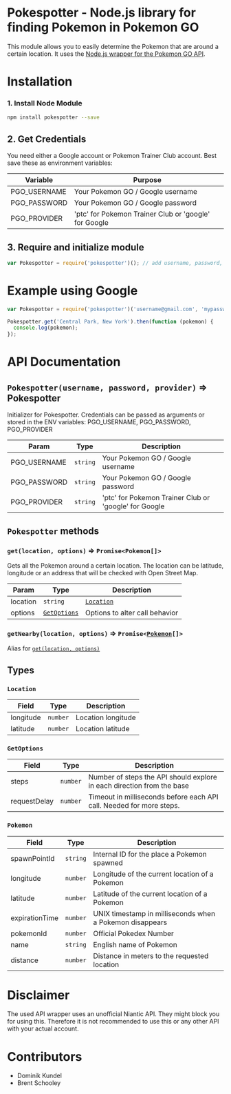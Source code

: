 # Pokespotter - Node.js library for finding Pokemon in Pokemon GO

This module allows you to easily determine the Pokemon that are around a certain location. It uses the [Node.js wrapper for the Pokemon GO API](https://github.com/Armax/Pokemon-GO-node-api).

# Installation

### 1. Install Node Module

```bash
npm install pokespotter --save
```

## 2. Get Credentials
You need either a Google account or Pokemon Trainer Club account. Best save these as environment variables:

| Variable | Purpose |
| -------- | ------- |
| PGO_USERNAME | Your Pokemon GO / Google username |
| PGO_PASSWORD | Your Pokemon GO / Google password |
| PGO_PROVIDER | 'ptc' for Pokemon Trainer Club or 'google' for Google |

## 3. Require and initialize module

```js
var Pokespotter = require('pokespotter')(); // add username, password, provider if necessary
```

# Example using Google

```js
var Pokespotter = require('pokespotter')('username@gmail.com', 'mypassword', 'google');

Pokespotter.get('Central Park, New York').then(function (pokemon) {
  console.log(pokemon);
});
```

# API Documentation

## `Pokespotter(username, password, provider)` ⇒ Pokespotter
Initializer for Pokespotter.
Credentials can be passed as arguments or stored in the ENV variables:
PGO_USERNAME, PGO_PASSWORD, PGO_PROVIDER

| Param | Type | Description |
| --- | --- | --- |
| PGO_USERNAME | `string` | Your Pokemon GO / Google username |
| PGO_PASSWORD | `string` | Your Pokemon GO / Google password |
| PGO_PROVIDER | `string` | 'ptc' for Pokemon Trainer Club or 'google' for Google |

## `Pokespotter` methods

### `get(location, options)` ⇒ `Promise<Pokemon[]>`

Gets all the Pokemon around a certain location.
The location can be latitude, longitude or an address that will be checked with Open Street Map.

| Param | Type | Description |
| --- | --- | --- |
| location | `string` | [`Location`](#location) | Actual location (lat/long) or an address to look up |
| options | [`GetOptions`](#getoptions) | Options to alter call behavior |

### `getNearby(location, options)` ⇒ `Promise<`[`Pokemon`](#pokemon)`[]>`
Alias for [`get(location, options)`](#getlocation-options--promisepokemon)

## Types

### `Location`

| Field | Type | Description |
| --- | --- | --- |
| longitude | `number` | Location longitude |
| latitude | `number` | Location latitude |

### `GetOptions`

| Field | Type | Description |
| --- | --- | --- |
| steps | `number` | Number of steps the API should explore in each direction from the base |
| requestDelay | `number` | Timeout in milliseconds before each API call. Needed for more steps. |

### `Pokemon`

| Field | Type | Description |
| --- | --- | --- |
| spawnPointId | `string` | Internal ID for the place a Pokemon spawned |
| longitude | `number` | Longitude of the current location of a Pokemon |
| latitude | `number` | Latitude of the current location of a Pokemon |
| expirationTime | `number` | UNIX timestamp in milliseconds when a Pokemon disappears |
| pokemonId | `number` | Official Pokedex Number |
| name | `string` | English name of Pokemon |
| distance | `number` | Distance in meters to the requested location |

# Disclaimer

The used API wrapper uses an unofficial Niantic API. They might block you for using this. Therefore it is not recommended to use this or any other API with your actual account.

# Contributors

- Dominik Kundel
- Brent Schooley
